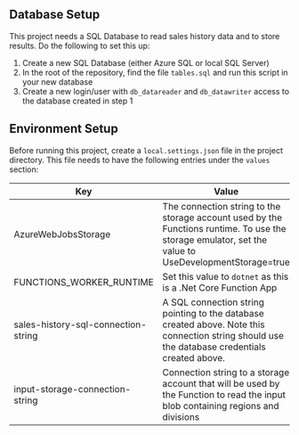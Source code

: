 ## Database Setup
This project needs a SQL Database to read sales history data and to store results.  Do the following to set this up:
1. Create a new SQL Database (either Azure SQL or local SQL Server)
2. In the root of the repository, find the file `tables.sql` and run this script in your new database
3. Create a new login/user with `db_datareader` and `db_datawriter` access to the database created in step 1

## Environment Setup
Before running this project, create a `local.settings.json` file in the project directory.  This file needs to have the following entries under the `values` section:
  
| Key                                 | Value                                    |
|-------------------------------------|------------------------------------------|
| AzureWebJobsStorage                 | The connection string to the storage account used by the Functions runtime.  To use the storage emulator, set the value to UseDevelopmentStorage=true |
| FUNCTIONS_WORKER_RUNTIME            | Set this value to `dotnet` as this is a .Net Core Function App |
| sales-history-sql-connection-string | A SQL connection string pointing to the database created above.  Note this connection string should use the database credentials created above. |
| input-storage-connection-string     | Connection string to a storage account that will be used by the Function to read the input blob containing regions and divisions |
